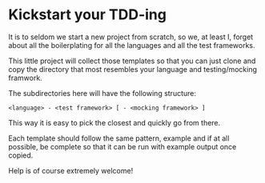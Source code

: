 # Kickstart your TDD-ing

It is to seldom we start a new project from scratch, so we, at least
I, forget about all the boilerplating for all the languages and all
the test frameworks.

This little project will collect those templates so that you can just clone and copy the directory that most resembles your language and testing/mocking framwork.

The subdirectories here will have the following structure:

    <language> - <test framework> [ - <mocking framework> ]

This way it is easy to pick the closest and quickly go from there.

Each template should follow the same pattern, example and if at all
possible, be complete so that it can be run with example output once
copied.

Help is of course extremely welcome!
